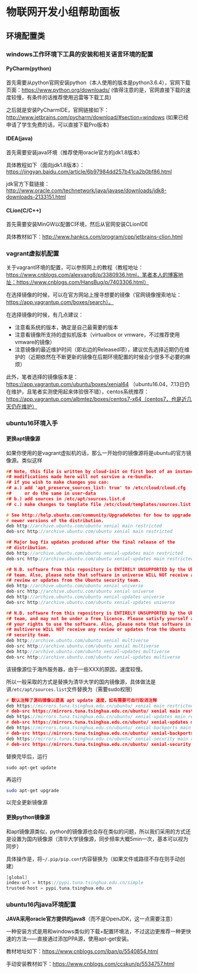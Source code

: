# 物联网开发小组帮助面板
## 环境配置类

### windows工作环境下工具的安装和相关语言环境的配置

#### PyCharm(python)

首先需要从python官网安装python（本人使用的版本是python3.6.4），官网下载页面：https://www.python.org/downloads/ (值得注意的是，官网直接下载的速度较慢，有条件的话推荐使用迅雷等下载工具)

之后就是安装PyCharmIDE，官网链接如下：http://www.jetbrains.com/pycharm/download/#section=windows (如果已经申请了学生免费的话，可以直接下载Pro版本)

#### IDEA(java)

首先需要安装java环境（推荐使用oracle官方的jdk1.8版本）

具体教程如下（面向jdk1.8版本）：https://jingyan.baidu.com/article/6b97984dd257b41ca2b0bf86.html

jdk官方下载链接：http://www.oracle.com/technetwork/java/javase/downloads/jdk8-downloads-2133151.html

#### CLion(C/C++)

首先需要安装MinGW以配置C环境，然后从官网安装CLionIDE

具体教材如下：http://www.hankcs.com/program/cpp/jetbrains-clion.html



### vagrant虚拟机配置

关于vagrant环境的配置，可以参照网上的教程（教程地址：https://www.cnblogs.com/alexyang8/p/3380936.html，笔者本人的博客地址：https://www.cnblogs.com/HansBug/p/7403306.html）

在选择镜像的时候，可以在官方网站上搜寻想要的镜像（官网镜像搜索地址：https://app.vagrantup.com/boxes/search）。

在选择镜像的时候，有几点建议：

* 注意看系统的版本，确定是自己最需要的版本
* 注意看镜像所支持的虚拟机版本（virtualbox or vmware，不过推荐使用vmware的镜像）
* 注意镜像的最近维护时间（即右边的Released项），建议优先选择近期仍在维护的（近期依然在不断更新的镜像在后期环境配置的时候会少很多不必要的麻烦）

此外，笔者选择的镜像版本是：https://app.vagrantup.com/ubuntu/boxes/xenial64 （ubuntu16.04，7.13日仍在维护，且笔者实测使用起来体验很不错），centos系统推荐：https://app.vagrantup.com/albmtez/boxes/centos7-x64（centos7，也是近几天仍在维护）



### ubuntu16环境入手

#### 更换apt镜像源

如果你使用的是vagrant虚拟机的话，那么一开始你的镜像源将是ubuntu的官方镜像源。类似这样

```c
## Note, this file is written by cloud-init on first boot of an instance
## modifications made here will not survive a re-bundle.
## if you wish to make changes you can:
## a.) add 'apt_preserve_sources_list: true' to /etc/cloud/cloud.cfg
##     or do the same in user-data
## b.) add sources in /etc/apt/sources.list.d
## c.) make changes to template file /etc/cloud/templates/sources.list.tmpl

# See http://help.ubuntu.com/community/UpgradeNotes for how to upgrade to
# newer versions of the distribution.
deb http://archive.ubuntu.com/ubuntu xenial main restricted
deb-src http://archive.ubuntu.com/ubuntu xenial main restricted

## Major bug fix updates produced after the final release of the
## distribution.
deb http://archive.ubuntu.com/ubuntu xenial-updates main restricted
deb-src http://archive.ubuntu.com/ubuntu xenial-updates main restricted

## N.B. software from this repository is ENTIRELY UNSUPPORTED by the Ubuntu
## team. Also, please note that software in universe WILL NOT receive any
## review or updates from the Ubuntu security team.
deb http://archive.ubuntu.com/ubuntu xenial universe
deb-src http://archive.ubuntu.com/ubuntu xenial universe
deb http://archive.ubuntu.com/ubuntu xenial-updates universe
deb-src http://archive.ubuntu.com/ubuntu xenial-updates universe

## N.B. software from this repository is ENTIRELY UNSUPPORTED by the Ubuntu
## team, and may not be under a free licence. Please satisfy yourself as to
## your rights to use the software. Also, please note that software in
## multiverse WILL NOT receive any review or updates from the Ubuntu
## security team.
deb http://archive.ubuntu.com/ubuntu xenial multiverse
deb-src http://archive.ubuntu.com/ubuntu xenial multiverse
deb http://archive.ubuntu.com/ubuntu xenial-updates multiverse
deb-src http://archive.ubuntu.com/ubuntu xenial-updates multiverse
```

该镜像源位于海外服务器，由于一些XXX的原因，速度较慢。

所以一般采取的方式是替换为清华大学的国内镜像源，具体做法是讲`/etc/apt/sources.list`文件替换为（需要sudo权限）

```c
# 默认注释了源码镜像以提高 apt update 速度，如有需要可自行取消注释
deb https://mirrors.tuna.tsinghua.edu.cn/ubuntu/ xenial main restricted universe multiverse
# deb-src https://mirrors.tuna.tsinghua.edu.cn/ubuntu/ xenial main restricted universe multiverse
deb https://mirrors.tuna.tsinghua.edu.cn/ubuntu/ xenial-updates main restricted universe multiverse
# deb-src https://mirrors.tuna.tsinghua.edu.cn/ubuntu/ xenial-updates main restricted universe multiverse
deb https://mirrors.tuna.tsinghua.edu.cn/ubuntu/ xenial-backports main restricted universe multiverse
# deb-src https://mirrors.tuna.tsinghua.edu.cn/ubuntu/ xenial-backports main restricted universe multiverse
deb https://mirrors.tuna.tsinghua.edu.cn/ubuntu/ xenial-security main restricted universe multiverse
# deb-src https://mirrors.tuna.tsinghua.edu.cn/ubuntu/ xenial-security main restricted universe multiverse
```

替换完毕后，运行

```shell
sudo apt-get update
```

再运行

```bash
sudo apt-get upgrade
```

以完全更新镜像源

#### 更换python镜像源

和apt镜像源类似，python的镜像源也会存在类似的问题，所以我们采用的方式还是设置为国内镜像源（清华大学镜像源，同步频率大概5min一次，基本可以视为同步）

具体操作是，将`~/.pip/pip.conf`内容替换为（如果文件或路径不存在则手动创建）

```c
[global]
index-url = https://pypi.tuna.tsinghua.edu.cn/simple
trusted-host = pypi.tuna.tsinghua.edu.cn
```



### ubuntu16内java环境配置

**JAVA采用oracle官方提供的java8**（而不是OpenJDK，这一点需要注意）

一种安装方式是用和windows类似的下载+配置环境法，不过这边更推荐一种更快速的方法——直接通过添加PPA源，使用apt-get安装。

教材地址如下：https://www.cnblogs.com/iban/p/5540854.html

手动安装教材如下：https://www.cnblogs.com/ccskun/p/5534757.html

